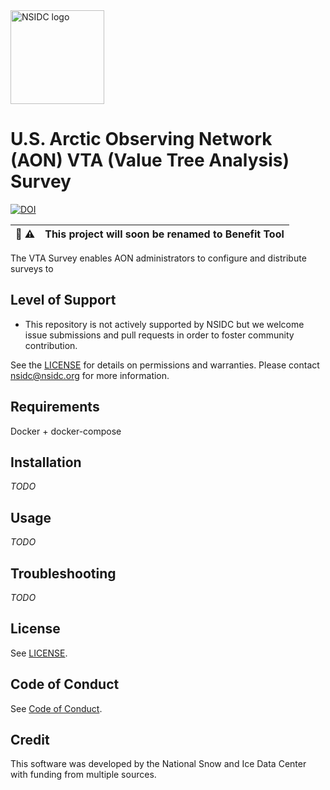 <img alt="NSIDC logo" src="https://nsidc.org/themes/custom/nsidc/logo.svg" width="150" />

# U.S. Arctic Observing Network (AON) VTA (Value Tree Analysis) Survey
[![DOI](https://zenodo.org/badge/DOI/10.5281/zenodo.8403760.svg)](https://doi.org/10.5281/zenodo.8403760)

| :memo: :warning: | This project will soon be renamed to Benefit Tool |
|------------------|:--------------------------------------------------|

The VTA Survey enables AON administrators to configure and distribute surveys to


## Level of Support

* This repository is not actively supported by NSIDC but we welcome issue submissions
  and pull requests in order to foster community contribution.

See the [LICENSE](LICENSE) for details on permissions and warranties. Please contact
nsidc@nsidc.org for more information.


## Requirements

Docker + docker-compose


## Installation

_TODO_


## Usage

_TODO_


## Troubleshooting

_TODO_


## License

See [LICENSE](LICENSE).


## Code of Conduct

See [Code of Conduct](CODE_OF_CONDUCT.md).


## Credit

This software was developed by the National Snow and Ice Data Center with funding from multiple sources.
